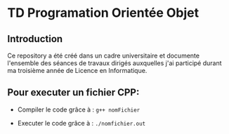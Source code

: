 # TD Programation Orientée Objet

## Introduction
Ce repository a été créé dans un cadre universitaire et documente l'ensemble des séances de travaux dirigés auxquelles j'ai participé durant ma troisième année de Licence en Informatique.

## Pour executer un fichier CPP:

- Compiler le code grâce à : ```g++ nomFichier```

- Executer le code grâce à : ```./nomfichier.out```
